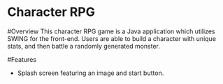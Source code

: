 # Character RPG 

#Overview
This character RPG game is a Java application which utilizes SWING for the front-end. Users are able to build a character with unique stats, and then battle a randomly generated monster.

#Features
- Splash screen featuring an image and start button.
